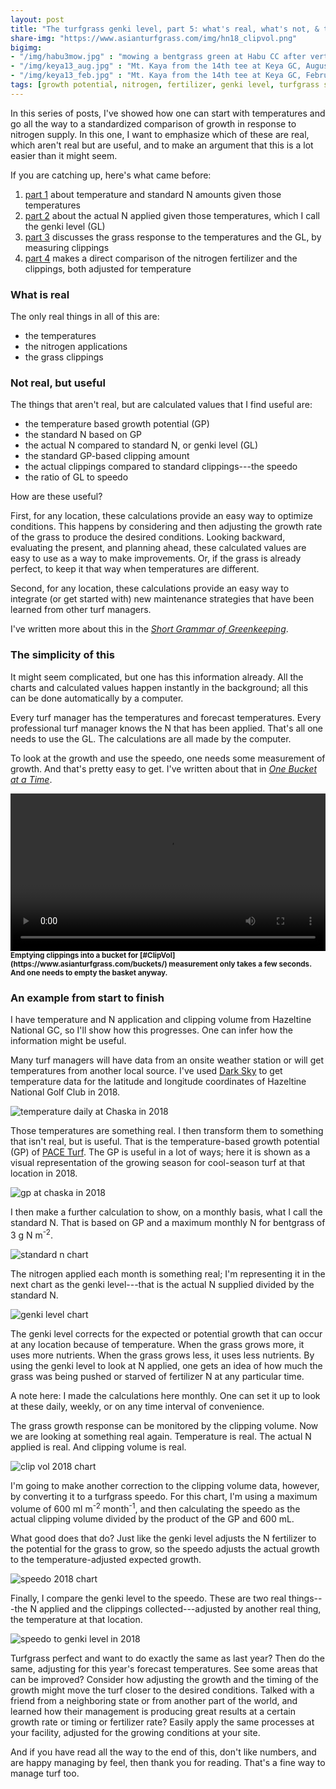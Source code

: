 ```yaml
---
layout: post
title: "The turfgrass genki level, part 5: what's real, what's not, & the simplicity of this"
share-img: "https://www.asianturfgrass.com/img/hn18_clipvol.png"
bigimg:
- "/img/habu3mow.jpg" : "mowing a bentgrass green at Habu CC after verticutting"
- "/img/keya13_aug.jpg" : "Mt. Kaya from the 14th tee at Keya GC, August"
- "/img/keya13_feb.jpg" : "Mt. Kaya from the 14th tee at Keya GC, February"
tags: [growth potential, nitrogen, fertilizer, genki level, turfgrass speedo, video]
---
```


In this series of posts, I've showed how one can start with temperatures and go all the way to a standardized comparison of growth in response to nitrogen supply. In this one, I want to emphasize which of these are real, which aren't real but are useful, and to make an argument that this is a lot easier than it might seem.

If you are catching up, here's what came before:

1. [part 1](https://www.asianturfgrass.com/2019-02-03-the-turfgrass-genki-level-part1/) about temperature and standard N amounts given those temperatures
2. [part 2](https://www.asianturfgrass.com/2019-02-03-the-turfgrass-genki-level-part2/) about the actual N applied given those temperatures, which I call the genki level (GL)
3. [part 3](https://www.asianturfgrass.com/2019-02-10-the-turfgrass-genki-level-part3/) discusses the grass response to the temperatures and the GL, by measuring clippings
4. [part 4](https://www.asianturfgrass.com/2019-02-15-the-turfgrass-genki-level-part4/) makes a direct comparison of the nitrogen fertilizer and the clippings, both adjusted for temperature

### What is real

The only real things in all of this are:

* the temperatures
* the nitrogen applications
* the grass clippings

### Not real, but useful

The things that aren't real, but are calculated values that I find useful are:

* the temperature based growth potential (GP)
* the standard N based on GP
* the actual N compared to standard N, or genki level (GL)
* the standard GP-based clipping amount
* the actual clippings compared to standard clippings---the speedo
* the ratio of GL to speedo

How are these useful? 

First, for any location, these calculations provide an easy way to optimize conditions. This happens by considering and then adjusting the growth rate of the grass to produce the desired conditions. Looking backward, evaluating the present, and planning ahead, these calculated values are easy to use as a way to make improvements. Or, if the grass is already perfect, to keep it that way when temperatures are different.

Second, for any location, these calculations provide an easy way to integrate (or get started with) new maintenance strategies that have been learned from other turf managers. 

I've written more about this in the [*Short Grammar of Greenkeeping*](https://leanpub.com/short_grammar_of_greenkeeping).

### The simplicity of this

It might seem complicated, but one has this information already. All the charts and calculated values happen instantly in the background; all this can be done automatically by a computer.

Every turf manager has the temperatures and forecast temperatures. Every professional turf manager knows the N that has been applied. That's all one needs to use the GL. The calculations are all made by the computer.

To look at the growth and use the speedo, one needs some measurement of growth. And that's pretty easy to get. I've written about that in [*One Bucket at a Time*](https://www.asianturfgrass.com/buckets/).

<video width="100%" controls>
  <source src="https://www.asianturfgrass.com/img/empty_12.mp4" type="video/mp4">
</video>
<small><strong>Emptying clippings into a bucket for [#ClipVol](https://www.asianturfgrass.com/buckets/) measurement only takes a few seconds. And one needs to empty the basket anyway.</strong></small>

### An example from start to finish

I have temperature and N application and clipping volume from Hazeltine National GC, so I'll show how this progresses. One can infer how the information might be useful.

Many turf managers will have data from an onsite weather station or will get temperatures from another local source. I've used [Dark Sky](https://darksky.net/poweredby/) to get temperature data for the latitude and longitude coordinates of Hazeltine National Golf Club in 2018.

![temperature daily at Chaska in 2018](/img/hn18_temperature.png)

Those temperatures are something real. I then transform them to something that isn't real, but is useful. That is the temperature-based growth potential (GP) of [PACE Turf](https://www.paceturf.org/). The GP is useful in a lot of ways; here it is shown as a visual representation of the growing season for cool-season turf at that location in 2018.

![gp at chaska in 2018](/img/hn18_gp.png)

I then make a further calculation to show, on a monthly basis, what I call the standard N. That is based on GP and a maximum monthly N for bentgrass of 3 g N m<sup>-2</sup>.

![standard n chart](/img/hn18_standard_n.png)

The nitrogen applied each month is something real; I'm representing it in the next chart as the genki level---that is the actual N supplied divided by the standard N.

![genki level chart](/img/hn18_gl.png)

The genki level corrects for the expected or potential growth that can occur at any location because of temperature. When the grass grows more, it uses more nutrients. When the grass grows less, it uses less nutrients. By using the genki level to look at N applied, one gets an idea of how much the grass was being pushed or starved of fertilizer N at any particular time. 

A note here: I made the calculations here monthly. One can set it up to look at these daily, weekly, or on any time interval of convenience.

The grass growth response can be monitored by the clipping volume. Now we are looking at something real again. Temperature is real. The actual N applied is real. And clipping volume is real.

![clip vol 2018 chart](/img/hn18_clipvol.png)

I'm going to make another correction to the clipping volume data, however, by converting it to a turfgrass speedo. For this chart, I'm using a maximum volume of 600 ml m<sup>-2</sup> month<sup>-1</sup>, and then calculating the speedo as the actual clipping volume divided by the product of the GP and 600 mL.

What good does that do? Just like the genki level adjusts the N fertilizer to the potential for the grass to grow, so the speedo adjusts the actual growth to the temperature-adjusted expected growth.

![speedo 2018 chart](/img/hn18_speedo.png)

Finally, I compare the genki level to the speedo. These are two real things---the N applied and the clippings collected---adjusted by another real thing, the temperature at that location. 

![speedo to genki level in 2018](/img/hn18_speedo_gl.png)

Turfgrass perfect and want to do exactly the same as last year? Then do the same, adjusting for this year's forecast temperatures. See some areas that can be improved? Consider how adjusting the growth and the timing of the growth might move the turf closer to the desired conditions. Talked with a friend from a neighboring state or from another part of the world, and learned how their management is producing great results at a certain growth rate or timing or fertilizer rate? Easily apply the same processes at your facility, adjusted for the growing conditions at your site.

And if you have read all the way to the end of this, don't like numbers, and are happy managing by feel, then thank you for reading. That's a fine way to manage turf too.

